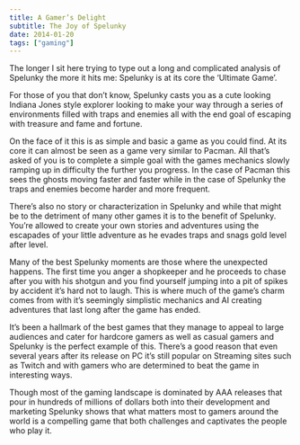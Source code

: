 ```yaml
---
title: A Gamer’s Delight
subtitle: The Joy of Spelunky
date: 2014-01-20
tags: ["gaming"]
---
```

The longer I sit here trying to type out a long and complicated analysis of Spelunky the more it hits me: Spelunky is at its core the ‘Ultimate Game’.

For those of you that don’t know, Spelunky casts you as a cute looking Indiana Jones style explorer looking to make your way through a series of environments filled with traps and enemies all with the end goal of escaping with treasure and fame and fortune.

On the face of it this is as simple and basic a game as you could find. At its core it can almost be seen as a game very similar to Pacman. All that’s asked of you is to complete a simple goal with the games mechanics slowly ramping up in difficulty the further you progress. In the case of Pacman this sees the ghosts moving faster and faster while in the case of Spelunky the traps and enemies become harder and more frequent.

There’s also no story or characterization in Spelunky and while that might be to the detriment of many other games it is to the benefit of Spelunky. You’re allowed to create your own stories and adventures using the escapades of your little adventure as he evades traps and snags gold level after level.

Many of the best Spelunky moments are those where the unexpected happens. The first time you anger a shopkeeper and he proceeds to chase after you with his shotgun and you find yourself jumping into a pit of spikes by accident it’s hard not to laugh. This is where much of the game’s charm comes from with it’s seemingly simplistic mechanics and AI creating adventures that last long after the game has ended.

It’s been a hallmark of the best games that they manage to appeal to large audiences and cater for hardcore gamers as well as casual gamers and Spelunky is the perfect example of this. There’s a good reason that even several years after its release on PC it’s still popular on Streaming sites such as Twitch and with gamers who are determined to beat the game in interesting ways.

Though most of the gaming landscape is dominated by AAA releases that pour in hundreds of millions of dollars both into their development and marketing Spelunky shows that what matters most to gamers around the world is a compelling game that both challenges and captivates the people who play it.
